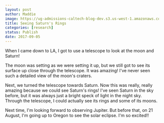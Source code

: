 ```yaml
---
layout: post
author: Maddie
image: https://ug-admissions-caltech-blog-dev.s3.us-west-1.amazonaws.com/old_pictures/6a01b8d28f2857970c01bb09b9beb9970d-pi.jpg
title: Seeing Saturn's Rings
categories: [research]
status: Publish
date: 2017-09-05
---
```



When I came down to LA, I got to use a telescope to look at the moon and Saturn!

The moon was setting as we were setting it up, but we still got to see its surface up close through the telescope. It was amazing! I've never seen such a detailed view of the moon's craters.

Next, we turned the telescope towards Saturn. Now this was really, really amazing because we could see Saturn's rings! I've seen Saturn in the sky before, but it was always just a bright speck of light in the night sky. Through the telescope, I could actually see its rings and some of its moons.

Next time, I'm looking forward to observing Jupiter. But before that, on 21 August, I'm going up to Oregon to see the solar eclipse. I'm so excited!!

